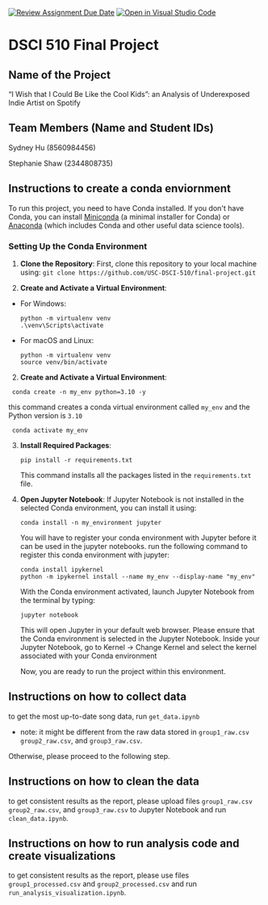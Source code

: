 [![Review Assignment Due Date](https://classroom.github.com/assets/deadline-readme-button-24ddc0f5d75046c5622901739e7c5dd533143b0c8e959d652212380cedb1ea36.svg)](https://classroom.github.com/a/h_LXMCrc)
[![Open in Visual Studio Code](https://classroom.github.com/assets/open-in-vscode-718a45dd9cf7e7f842a935f5ebbe5719a5e09af4491e668f4dbf3b35d5cca122.svg)](https://classroom.github.com/online_ide?assignment_repo_id=12663000&assignment_repo_type=AssignmentRepo)
# DSCI 510 Final Project

## Name of the Project
“I Wish that I Could Be Like the Cool Kids”: an Analysis of Underexposed Indie Artist on Spotify

## Team Members (Name and Student IDs)
Sydney Hu (8560984456)

Stephanie Shaw (2344808735)

## Instructions to create a conda enviornment
To run this project, you need to have Conda installed. If you don't have Conda, you can install [Miniconda](https://docs.conda.io/en/latest/miniconda.html) (a minimal installer for Conda) or [Anaconda](https://www.anaconda.com/products/individual) (which includes Conda and other useful data science tools).

### Setting Up the Conda Environment
1. **Clone the Repository**: First, clone this repository to your local machine using:
   `git clone https://github.com/USC-DSCI-510/final-project.git`
   
2. **Create and Activate a Virtual Environment**:

- For Windows:

  ```
  python -m virtualenv venv
  .\venv\Scripts\activate
  ```

- For macOS and Linux:

  ```
  python -m virtualenv venv
  source venv/bin/activate
  ```
   
2. **Create and Activate a Virtual Environment**:

  ```
   conda create -n my_env python=3.10 -y
  ```
   this command creates a conda virtual environment called `my_env` and the Python version is `3.10`
  
  ```
   conda activate my_env
  ```


3. **Install Required Packages**:
     ```
     pip install -r requirements.txt
     ```
  

   This command installs all the packages listed in the `requirements.txt` file.


5. **Open Jupyter Notebook**:
   If Jupyter Notebook is not installed in the selected Conda environment, you can install it using:
     ```
     conda install -n my_environment jupyter
     ```
   You will have to register your conda environment with Jupyter before it can be used in the jupyter notebooks.    run the following command to register this conda environment with jupyter:
   ```
   conda install ipykernel
   python -m ipykernel install --name my_env --display-name "my_env"
   ```
   With the Conda environment activated, launch Jupyter Notebook from the terminal by typing:
   ```
   jupyter notebook
   ```

   This will open Jupyter in your default web browser. Please ensure that the Conda environment is selected in the Jupyter Notebook. Inside your Jupyter Notebook, go to Kernel -> Change Kernel and select the kernel associated with your Conda environment

   Now, you are ready to run the project within this environment.

## Instructions on how to collect data
to get the most up-to-date song data, run `get_data.ipynb`  
* note: it might be different from the raw data stored in `group1_raw.csv` `group2_raw.csv`, and `group3_raw.csv`.

Otherwise, please proceed to the following step.

## Instructions on how to clean the data
to get consistent results as the report, please upload files `group1_raw.csv` `group2_raw.csv`, and `group3_raw.csv` to Jupyter Notebook and run `clean_data.ipynb`.

## Instructions on how to run analysis code and create visualizations
to get consistent results as the report, please use files `group1_processed.csv` and `group2_processed.csv` and
run `run_analysis_visualization.ipynb`.
